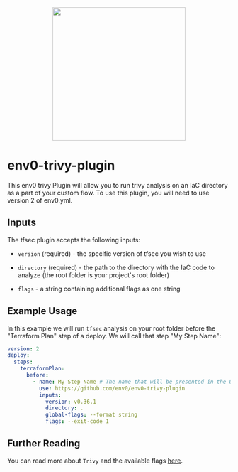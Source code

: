 <div align="center">
  <img src="https://github.com/aquasecurity/trivy/blob/main/brand/Trivy-OSS-Logo-Color-Horizontal-RGB-2022.svg?raw=true" width="300">
</div>

# env0-trivy-plugin
This env0 trivy Plugin will allow you to run trivy analysis on an IaC directory as a part of your custom flow. To use this plugin, you will need to use version 2 of env0.yml.

## Inputs



The tfsec plugin accepts the following inputs:

* `version` (required) - the specific version of tfsec you wish to use 

* `directory` (required) - the path to the directory with the IaC code to analyze (the root folder is your project's root folder)

* `flags` - a string containing additional flags as one string


## Example Usage



In this example we will run `tfsec` analysis on your root folder before the "Terraform Plan" step of a deploy. We will call that step "My Step Name":

```yaml
version: 2
deploy:
  steps:
    terraformPlan:
      before:
        - name: My Step Name # The name that will be presented in the UI for this step
          use: https://github.com/env0/env0-trivy-plugin
          inputs:
            version: v0.36.1
            directory: .
            global-flags: --format string
            flags: --exit-code 1

```


## Further Reading

You can read more about `Trivy` and the available flags [here](https://aquasecurity.github.io/trivy).

